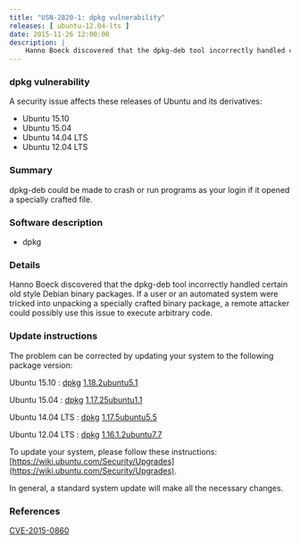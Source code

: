 ```yaml
---
title: "USN-2820-1: dpkg vulnerability"
releases: [ ubuntu-12.04-lts ]
date: 2015-11-26 12:00:00
description: |
    Hanno Boeck discovered that the dpkg-deb tool incorrectly handled certain old style Debian binary packages. If a user or an automated system were tricked into unpacking a specially crafted binary package, a remote attacker could possibly use this issue to execute arbitrary code. 
--- 
```

 
### dpkg vulnerability

A security issue affects these releases of Ubuntu and its derivatives:

* Ubuntu 15.10
* Ubuntu 15.04
* Ubuntu 14.04 LTS
* Ubuntu 12.04 LTS

### Summary

dpkg-deb could be made to crash or run programs as your login if it opened a specially crafted file.

### Software description

* dpkg 

### Details

Hanno Boeck discovered that the dpkg-deb tool incorrectly handled certain old style Debian binary packages. If a user or an automated system were tricked into unpacking a specially crafted binary package, a remote attacker could possibly use this issue to execute arbitrary code. 

### Update instructions

The problem can be corrected by updating your system to the following package version:

Ubuntu 15.10
 : [dpkg](https://launchpad.net/ubuntu/+source/dpkg) <span> [1.18.2ubuntu5.1](https://launchpad.net/ubuntu/+source/dpkg/1.18.2ubuntu5.1) </span> 

Ubuntu 15.04
 : [dpkg](https://launchpad.net/ubuntu/+source/dpkg) <span> [1.17.25ubuntu1.1](https://launchpad.net/ubuntu/+source/dpkg/1.17.25ubuntu1.1) </span> 

Ubuntu 14.04 LTS
 : [dpkg](https://launchpad.net/ubuntu/+source/dpkg) <span> [1.17.5ubuntu5.5](https://launchpad.net/ubuntu/+source/dpkg/1.17.5ubuntu5.5) </span> 

Ubuntu 12.04 LTS
 : [dpkg](https://launchpad.net/ubuntu/+source/dpkg) <span> [1.16.1.2ubuntu7.7](https://launchpad.net/ubuntu/+source/dpkg/1.16.1.2ubuntu7.7) </span> 

To update your system, please follow these instructions: [https://wiki.ubuntu.com/Security/Upgrades](https://wiki.ubuntu.com/Security/Upgrades).

In general, a standard system update will make all the necessary changes. 

### References

 [CVE-2015-0860](http://people.ubuntu.com/~ubuntu-security/cve/CVE-2015-0860)
 
